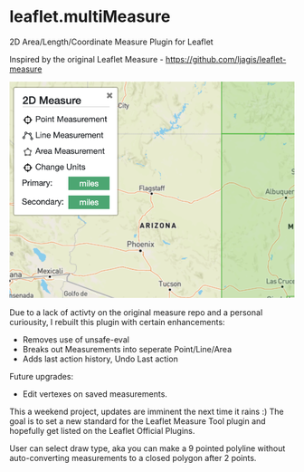 # leaflet.multiMeasure
2D Area/Length/Coordinate Measure Plugin for Leaflet

Inspired by the original Leaflet Measure - https://github.com/ljagis/leaflet-measure

![MultiMeasure Screenshot](./images/screenshot.png)

Due to a lack of activty on the original measure repo and a personal curiousity, I rebuilt this plugin with certain enhancements:
- Removes use of unsafe-eval
- Breaks out Measurements into seperate Point/Line/Area
- Adds last action history, Undo Last action

Future upgrades:
- Edit vertexes on saved measurements. 


This a weekend project, updates are imminent the next time it rains :) The goal is to set a new standard for the Leaflet Measure Tool plugin and hopefully get listed on the Leaflet Official Plugins. 

User can select draw type, aka you can make a 9 pointed polyline without auto-converting measurements to a closed polygon after 2 points.




